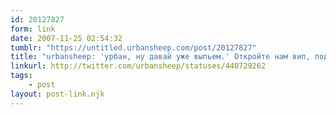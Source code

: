 ```yaml
---
id: 20127827
form: link
date: 2007-11-25 02:54:32
tumblr: "https://untitled.urbansheep.com/post/20127827"
title: "urbansheep: 'урбан, ну давай уже выпьем.' Откройте нам вип, подонки!"
linkurl: http://twitter.com/urbansheep/statuses/440729262
tags:
    - post
layout: post-link.njk
---
```


